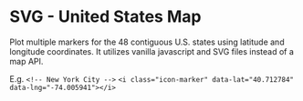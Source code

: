 # SVG  - United States Map

Plot multiple markers for the 48 contiguous U.S. states using latitude and longitude coordinates.  It utilizes vanilla javascript and SVG files instead of a map API.

E.g.
`<!-- New York City -->`
`<i class="icon-marker" data-lat="40.712784" data-lng="-74.005941"></i>`
